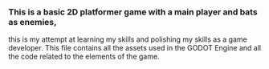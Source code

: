 ### This is a basic 2D platformer game with a main player and bats as enemies, 
this is my attempt at learning my skills and polishing my skills as a game developer.
This file contains all the assets used in the GODOT Engine and all the code related to the elements of the game.
